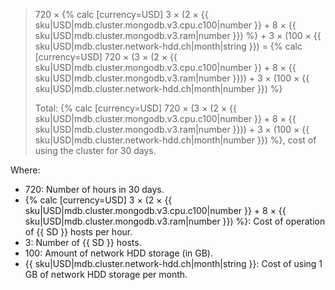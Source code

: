 > 720 × {% calc [currency=USD] 3 × (2 × {{ sku|USD|mdb.cluster.mongodb.v3.cpu.c100|number }} + 8 × {{ sku|USD|mdb.cluster.mongodb.v3.ram|number }}) %} + 3 × (100 × {{ sku|USD|mdb.cluster.network-hdd.ch|month|string }}) = {% calc [currency=USD] 720 × (3 × (2 × {{ sku|USD|mdb.cluster.mongodb.v3.cpu.c100|number }} + 8 × {{ sku|USD|mdb.cluster.mongodb.v3.ram|number }})) + 3 × (100 × {{ sku|USD|mdb.cluster.network-hdd.ch|month|number }}) %}
>
> Total: {% calc [currency=USD] 720 × (3 × (2 × {{ sku|USD|mdb.cluster.mongodb.v3.cpu.c100|number }} + 8 × {{ sku|USD|mdb.cluster.mongodb.v3.ram|number }})) + 3 × (100 × {{ sku|USD|mdb.cluster.network-hdd.ch|month|number }}) %}, cost of using the cluster for 30 days.

Where:
* 720: Number of hours in 30 days.
* {% calc [currency=USD] 3 × (2 × {{ sku|USD|mdb.cluster.mongodb.v3.cpu.c100|number }} + 8 × {{ sku|USD|mdb.cluster.mongodb.v3.ram|number }}) %}: Cost of operation of {{ SD }} hosts per hour.
* 3: Number of {{ SD }} hosts.
* 100: Amount of network HDD storage (in GB).
* {{ sku|USD|mdb.cluster.network-hdd.ch|month|string }}: Cost of using 1 GB of network HDD storage per month.